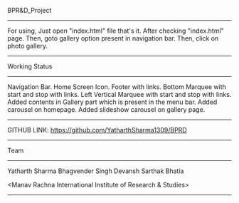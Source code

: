BPR&D_Project
************
For using, Just open "index.html" file that's it.
After checking "index.html" page. Then, goto gallery option present in navigation bar. Then, click on photo gallery.

**************
Working Status
**************
Navigation Bar.
Home Screen Icon.
Footer with links.
Bottom Marquee with start and stop with links.
Left Vertical Marquee with start and stop with links.
Added contents in Gallery part which is present in the menu bar.
Added carousel on homepage.
Added slideshow carousel on gallery page.

***********************************************************
GITHUB LINK: https://github.com/YatharthSharma1309/BPRD
***********************************************************


Team
*****
Yatharth Sharma
Bhagvender Singh
Devansh
Sarthak Bhatia

<Manav Rachna International Institute of Research & Studies>
****************************************
